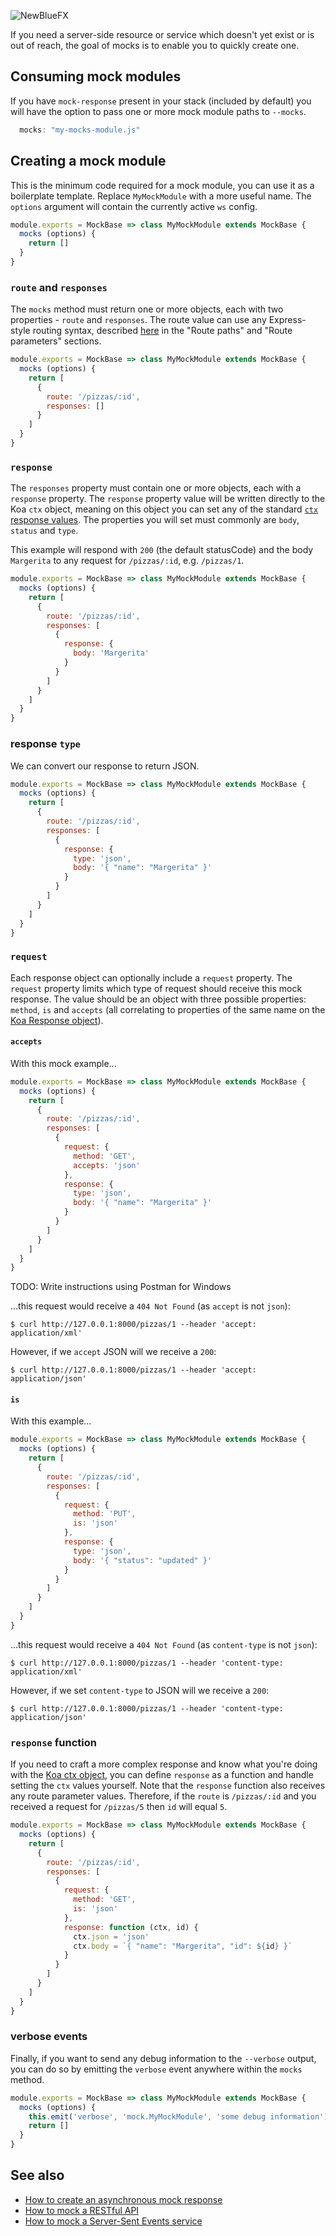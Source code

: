 ![NewBlueFX](img/NewBlueFX_logo.png)

If you need a server-side resource or service which doesn't yet exist or is out of reach, the goal of mocks is to enable you to quickly create one.

## Consuming mock modules

If you have `mock-response` present in your stack (included by default) you will have the option to pass one or more mock module paths to `--mocks`. 

```js
  mocks: "my-mocks-module.js"
```

<!-- ```
$ ws --mocks my-mocks-module.js
``` -->

## Creating a mock module

This is the minimum code required for a mock module, you can use it as a boilerplate template. Replace `MyMockModule` with a more useful name. The `options` argument will contain the currently active `ws` config.

```js
module.exports = MockBase => class MyMockModule extends MockBase {
  mocks (options) {
    return []
  }
}
```

### `route` and `responses`

The `mocks` method must return one or more objects, each with two properties - `route` and `responses`. The route value can use any Express-style routing syntax, described [here](https://expressjs.com/en/guide/routing.html) in the "Route paths" and "Route parameters" sections.

```js
module.exports = MockBase => class MyMockModule extends MockBase {
  mocks (options) {
    return [
      {
        route: '/pizzas/:id',
        responses: []
      }
    ]
  }
}
```

### `response`

The `responses` property must contain one or more objects, each with a `response` property. The `response` property value will be written directly to the Koa `ctx` object, meaning on this object you can set any of the standard [`ctx` response values](https://github.com/koajs/koa/blob/master/docs/api/context.md#response-aliases). The properties you will set must commonly are `body`, `status` and `type`.

This example will respond with `200` (the default statusCode) and the body `Margerita` to any request for `/pizzas/:id`, e.g. `/pizzas/1`.

```js
module.exports = MockBase => class MyMockModule extends MockBase {
  mocks (options) {
    return [
      {
        route: '/pizzas/:id',
        responses: [
          {
            response: {
              body: 'Margerita'
            }
          }
        ]
      }
    ]
  }
}
```

### response `type`

We can convert our response to return JSON.

```js
module.exports = MockBase => class MyMockModule extends MockBase {
  mocks (options) {
    return [
      {
        route: '/pizzas/:id',
        responses: [
          {
            response: {
              type: 'json',
              body: '{ "name": "Margerita" }'
            }
          }
        ]
      }
    ]
  }
}
```

### `request`

Each response object can optionally include a `request` property. The `request` property limits which type of request should receive this mock response. The value should be an object with three possible properties: `method`, `is` and `accepts` (all correlating to properties of the same name on the [Koa Response object](https://github.com/koajs/koa/blob/master/docs/api/request.md)).

#### `accepts`

With this mock example...

```js
module.exports = MockBase => class MyMockModule extends MockBase {
  mocks (options) {
    return [
      {
        route: '/pizzas/:id',
        responses: [
          {
            request: {
              method: 'GET',
              accepts: 'json'
            },
            response: {
              type: 'json',
              body: '{ "name": "Margerita" }'
            }
          }
        ]
      }
    ]
  }
}
```

TODO: Write instructions using Postman for Windows

...this request would receive a `404 Not Found` (as `accept` is not `json`):

```
$ curl http://127.0.0.1:8000/pizzas/1 --header 'accept: application/xml'
```

However, if we `accept` JSON will we receive a `200`:

```
$ curl http://127.0.0.1:8000/pizzas/1 --header 'accept: application/json'
```

#### `is`

With this example...

```js
module.exports = MockBase => class MyMockModule extends MockBase {
  mocks (options) {
    return [
      {
        route: '/pizzas/:id',
        responses: [
          {
            request: {
              method: 'PUT',
              is: 'json'
            },
            response: {
              type: 'json',
              body: '{ "status": "updated" }'
            }
          }
        ]
      }
    ]
  }
}
```

...this request would receive a `404 Not Found` (as `content-type` is not `json`):

```
$ curl http://127.0.0.1:8000/pizzas/1 --header 'content-type: application/xml'
```

However, if we set `content-type` to JSON will we receive a `200`:

```
$ curl http://127.0.0.1:8000/pizzas/1 --header 'content-type: application/json'
```

### `response` function 

If you need to craft a more complex response and know what you're doing with the [Koa ctx object](https://github.com/koajs/koa/blob/master/docs/api/context.md), you can define `response` as a function and handle setting the `ctx` values yourself. Note that the `response` function also receives any route parameter values. Therefore, if the `route` is `/pizzas/:id` and you received a request for `/pizzas/5` then `id` will equal `5`.

```js
module.exports = MockBase => class MyMockModule extends MockBase {
  mocks (options) {
    return [
      {
        route: '/pizzas/:id',
        responses: [
          {
            request: {
              method: 'GET',
              is: 'json'
            },
            response: function (ctx, id) {
              ctx.json = 'json'
              ctx.body = `{ "name": "Margerita", "id": ${id} }`
            }
          }
        ]
      }
    ]
  }
}
```

### verbose events 

Finally, if you want to send any debug information to the `--verbose` output, you can do so by emitting the `verbose` event anywhere within the `mocks` method. 

```js
module.exports = MockBase => class MyMockModule extends MockBase {
  mocks (options) {
    this.emit('verbose', 'mock.MyMockModule', 'some debug information')
    return []
  }
}
```

## See also

* [How to create an asynchronous mock response](How-to-create-an-asynchronous-mock-response.md)
* [How to mock a RESTful API](How-to-prototype-a-REST-API-using-Mock-Responses.md)
* [How to mock a Server-Sent Events service](How-to-mock-a-Server-Sent-Events-(SSE)-service.md)